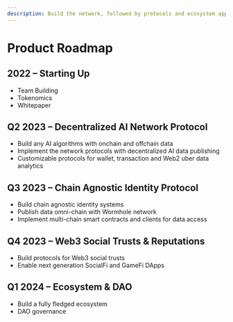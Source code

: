 ```yaml
---
description: Build the network, followed by protocols and ecosystem applications.
---
```


# Product Roadmap

## **2022 – Starting Up**

* Team Building
* Tokenomics
* Whitepaper

## **Q2 2023 – Decentralized AI Network Protocol**

* Build any AI algorithms with onchain and offchain data
* Implement the network protocols with decentralized AI data publishing
* Customizable protocols for wallet, transaction and Web2 uber data analytics

## **Q3 2023 – Chain Agnostic Identity Protocol**

* Build chain agnostic identity systems
* Publish data omni-chain with Wormhole network
* Implement multi-chain smart contracts and clients for data access

## **Q4 2023 – Web3 Social Trusts & Reputations**

* Build protocols for Web3 social trusts
* Enable next generation SocialFi and GameFi DApps

## **Q1 2024 – Ecosystem & DAO**

* Build a fully fledged ecosystem
* DAO governance
